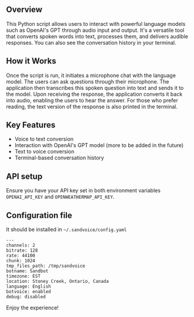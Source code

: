 ## Overview
This Python script allows users to interact with powerful language models such as OpenAI's GPT
through audio input and output. It's a versatile tool that converts spoken words into text,
processes them, and delivers audible responses. You can also see the conversation history
in your terminal.

## How it Works
Once the script is run, it initiates a microphone chat with the language model.
The users can ask questions through their microphone. The application then
transcribes this spoken question into text and sends it to the model. Upon
receiving the response, the application converts it back into audio, enabling
the users to hear the answer. For those who prefer reading, the text version of
the response is also printed in the terminal.

## Key Features
- Voice to text conversion
- Interaction with OpenAI's GPT model (more to be added in the future)
- Text to voice conversion
- Terminal-based conversation history

## API setup
Ensure you have your API key set in both environment variables `OPENAI_API_KEY` and `OPENWEATHERMAP_API_KEY`.

## Configuration file
It should be installed in `~/.sandvoice/config.yaml`

```
---
channels: 2
bitrate: 128
rate: 44100
chunk: 1024
tmp_files_path: /tmp/sandvoice
botname: Sandbot
timezone: EST
location: Stoney Creek, Ontario, Canada
language: English
botvoice: enabled
debug: disabled
```


Enjoy the experience!

